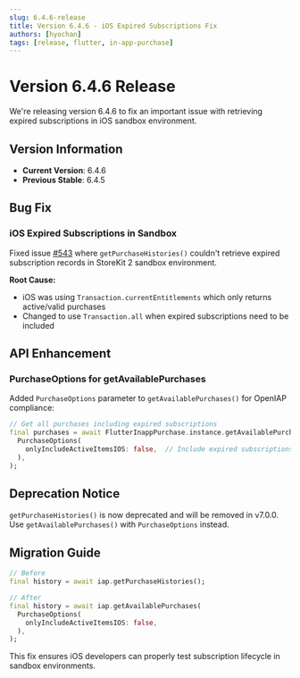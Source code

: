 ```yaml
---
slug: 6.4.6-release
title: Version 6.4.6 - iOS Expired Subscriptions Fix
authors: [hyochan]
tags: [release, flutter, in-app-purchase]
---
```


# Version 6.4.6 Release

We're releasing version 6.4.6 to fix an important issue with retrieving expired subscriptions in iOS sandbox environment.

## Version Information

- **Current Version**: 6.4.6
- **Previous Stable**: 6.4.5

## Bug Fix

### iOS Expired Subscriptions in Sandbox

Fixed issue [#543](https://github.com/hyochan/flutter_inapp_purchase/issues/543) where `getPurchaseHistories()` couldn't retrieve expired subscription records in StoreKit 2 sandbox environment.

**Root Cause:**

- iOS was using `Transaction.currentEntitlements` which only returns active/valid purchases
- Changed to use `Transaction.all` when expired subscriptions need to be included

## API Enhancement

### PurchaseOptions for getAvailablePurchases

Added `PurchaseOptions` parameter to `getAvailablePurchases()` for OpenIAP compliance:

```dart
// Get all purchases including expired subscriptions
final purchases = await FlutterInappPurchase.instance.getAvailablePurchases(
  PurchaseOptions(
    onlyIncludeActiveItemsIOS: false,  // Include expired subscriptions
  ),
);
```

## Deprecation Notice

`getPurchaseHistories()` is now deprecated and will be removed in v7.0.0. Use `getAvailablePurchases()` with `PurchaseOptions` instead.

## Migration Guide

```dart
// Before
final history = await iap.getPurchaseHistories();

// After
final history = await iap.getAvailablePurchases(
  PurchaseOptions(
    onlyIncludeActiveItemsIOS: false,
  ),
);
```

This fix ensures iOS developers can properly test subscription lifecycle in sandbox environments.
